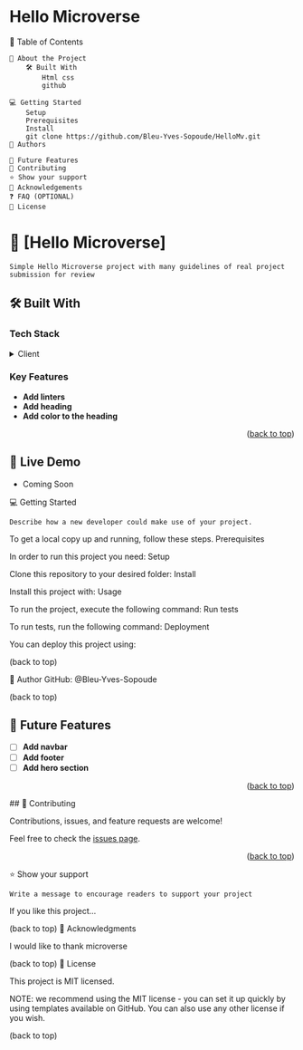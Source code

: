 # Hello Microverse


📗 Table of Contents

    📖 About the Project
        🛠 Built With
            Html css
            github

    💻 Getting Started
        Setup
        Prerequisites
        Install
        git clone https://github.com/Bleu-Yves-Sopoude/HelloMv.git
    👥 Authors
    
    🔭 Future Features
    🤝 Contributing
    ⭐️ Show your support
    🙏 Acknowledgements
    ❓ FAQ (OPTIONAL)
    📝 License

# 📖 [Hello Microverse] <a name="about-project"></a>

    Simple Hello Microverse project with many guidelines of real project submission for review

## 🛠 Built With <a name="built-with"></a>

### Tech Stack <a name="tech-stack"></a>

<details>
  <summary>Client</summary>
  <ul>
    <li><a href="https://www.w3schools.com/html/">HTML</a></li>
    <li><a href="https://www.w3schools.com/css/">CSS</a></li>
  </ul>
</details>

<!-- Features -->

### Key Features <a name="key-features"></a>

- **Add linters**
- **Add heading**
- **Add color to the heading**

<p align="right">(<a href="#readme-top">back to top</a>)</p>



   


## 🚀 Live Demo <a name="live-demo"></a>

- Coming Soon


💻 Getting Started

    Describe how a new developer could make use of your project.

To get a local copy up and running, follow these steps.
Prerequisites

In order to run this project you need:
Setup

Clone this repository to your desired folder:
Install

Install this project with:
Usage

To run the project, execute the following command:
Run tests

To run tests, run the following command:
Deployment

You can deploy this project using:

(back to top)


👤 Author
    GitHub: @Bleu-Yves-Sopoude
    



(back to top)
## 🔭 Future Features <a name="future-features"></a>

- [ ] **Add navbar**
- [ ] **Add footer**
- [ ] **Add hero section**

<p align="right">(<a href="#readme-top">back to top</a>)</p>
## 🤝 Contributing <a name="contributing"></a>

Contributions, issues, and feature requests are welcome!

Feel free to check the [issues page](../../issues/).

<p align="right">(<a href="#readme-top">back to top</a>)</p>
⭐️ Show your support

    Write a message to encourage readers to support your project

If you like this project...

(back to top)
🙏 Acknowledgments

    

I would like to thank microverse


(back to top)
📝 License

This project is MIT licensed.

NOTE: we recommend using the MIT license - you can set it up quickly by using templates available on GitHub. You can also use any other license if you wish.

(back to top)
